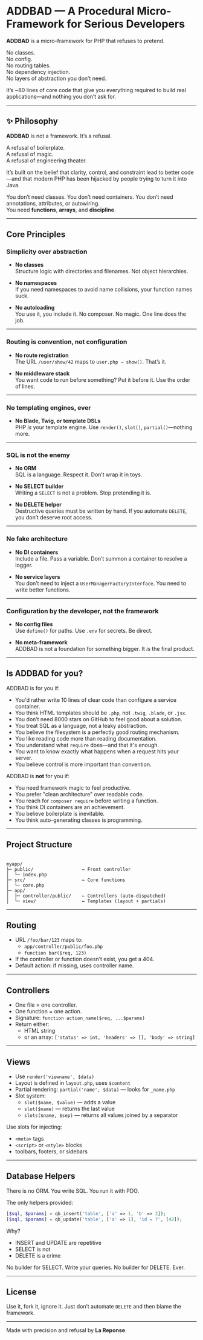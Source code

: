 # ADDBAD — A Procedural Micro-Framework for Serious Developers

**ADDBAD** is a micro-framework for PHP that refuses to pretend.

No classes.  
No config.  
No routing tables.  
No dependency injection.  
No layers of abstraction you don’t need.

It’s ~80 lines of core code that give you everything required to build real applications—and nothing you don’t ask for.

---

## ✨ Philosophy

**ADDBAD** is not a framework. It’s a refusal.

A refusal of boilerplate.  
A refusal of magic.  
A refusal of engineering theater.

It’s built on the belief that clarity, control, and constraint lead to better code—and that modern PHP has been hijacked by people trying to turn it into Java.

You don’t need classes. You don’t need containers. You don’t need annotations, attributes, or autowiring.  
You need **functions**, **arrays**, and **discipline**.

---

## Core Principles

### Simplicity over abstraction

- **No classes**  
  Structure logic with directories and filenames. Not object hierarchies.

- **No namespaces**  
  If you need namespaces to avoid name collisions, your function names suck.

- **No autoloading**  
  You use it, you include it. No composer. No magic. One line does the job.

---

### Routing is convention, not configuration

- **No route registration**  
  The URL `/user/show/42` maps to `user.php → show()`. That’s it.

- **No middleware stack**  
  You want code to run before something? Put it before it. Use the order of lines.

---

### No templating engines, ever

- **No Blade, Twig, or template DSLs**  
  PHP *is* your template engine. Use `render()`, `slot()`, `partial()`—nothing more.

---

### SQL is not the enemy

- **No ORM**  
  SQL is a language. Respect it. Don’t wrap it in toys.

- **No SELECT builder**  
  Writing a `SELECT` is not a problem. Stop pretending it is.

- **No DELETE helper**  
  Destructive queries must be written by hand. If you automate `DELETE`, you don’t deserve root access.

---

### No fake architecture

- **No DI containers**  
  Include a file. Pass a variable. Don’t summon a container to resolve a logger.

- **No service layers**  
  You don’t need to inject a `UserManagerFactoryInterface`. You need to write better functions.

---

### Configuration by the developer, not the framework

- **No config files**  
  Use `define()` for paths. Use `.env` for secrets. Be direct.

- **No meta-framework**  
  ADDBAD is not a foundation for something bigger. It *is* the final product.

---

## Is ADDBAD for you?

ADDBAD is for you if:

- You'd rather write 10 lines of clear code than configure a service container.
- You think HTML templates should be `.php`, not `.twig`, `.blade`, or `.jsx`.
- You don’t need 8000 stars on GitHub to feel good about a solution.
- You treat SQL as a language, not a leaky abstraction.
- You believe the filesystem is a perfectly good routing mechanism.
- You like reading code more than reading documentation.
- You understand what `require` does—and that it's enough.
- You want to know exactly what happens when a request hits your server.
- You believe control is more important than convention.

ADDBAD is **not** for you if:

- You need framework magic to feel productive.
- You prefer "clean architecture" over readable code.
- You reach for `composer require` before writing a function.
- You think DI containers are an achievement.
- You believe boilerplate is inevitable.
- You think auto-generating classes is programming.

---

## Project Structure

```

myapp/
├─ public/                  ← Front controller
│  └─ index.php
├─ src/                     ← Core functions
│  └─ core.php
├─ app/
│  ├─ controller/public/    ← Controllers (auto-dispatched)
│  └─ view/                 ← Templates (layout + partials)

````

---

## Routing

- URL `/foo/bar/123` maps to:
  - `app/controller/public/foo.php`
  - `function bar($req, 123)`
- If the controller or function doesn’t exist, you get a 404.
- Default action: if missing, uses controller name.

---

## Controllers

- One file = one controller.
- One function = one action.
- Signature: `function action_name($req, ...$params)`
- Return either:
  - HTML string  
  - or an array: `['status' => int, 'headers' => [], 'body' => string]`

---

## Views

- Use `render('viewname', $data)`
- Layout is defined in `layout.php`, uses `$content`
- Partial rendering: `partial('name', $data)` — looks for `_name.php`
- Slot system:
  - `slot($name, $value)` — adds a value
  - `slot($name)` — returns the last value
  - `slots($name, $sep)` — returns all values joined by a separator

Use slots for injecting:
- `<meta>` tags
- `<script>` or `<style>` blocks
- toolbars, footers, or sidebars

---

## Database Helpers

There is no ORM. You write SQL. You run it with PDO.

The only helpers provided:

```php
[$sql, $params] = qb_insert('table', ['a' => 1, 'b' => 2]);
[$sql, $params] = qb_update('table', ['a' => 1], 'id = ?', [42]);
````

Why?

* INSERT and UPDATE are repetitive
* SELECT is not
* DELETE is a crime

No builder for SELECT. Write your queries.
No builder for DELETE. Ever.

---

## License

Use it, fork it, ignore it.
Just don’t automate `DELETE` and then blame the framework.

---

Made with precision and refusal by **La Reponse**.
